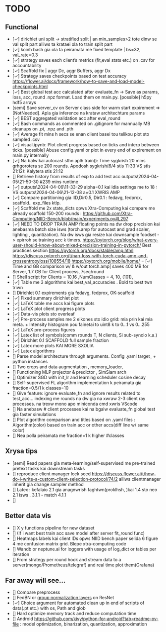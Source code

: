 # TODO

## Functional
- [✓] dirichlet uni split -> stratified split | an min_samples>2 tote dinw se val split part alliws ta krataei ola to train split part
- [✓] koinh bash gia ola ta peiramata me fixed template | bs=32, val_rate=0.3
- [✓] strategy saves each client’s metrics (fit,eval stats etc.) on .csv for accountability
- [✓] Scaffold fix | aggr Dc, aggr Buffers, aggr Dx
- [✓] Strategy saves checkpoints based on test accuracy 
https://flower.ai/docs/framework/how-to-save-and-load-model-checkpoints.html
- [✓] Best global test acc calculated after evaluate_fn -> Save as params, loss, acc, round .npz format. Load them on main.py. [possible] h5py hdf5 arrays
- [semi] Save server_cv on Server class side for warm start expirement => [NotNeeded]. Apla gia inference na krataw architechture params 
- [✓] BEST aggregated validation acc after eval_round
- [✓] Bash commands as commented on .gitignore for mannually MB cleanups on .pt, .npz and .pth
- [✓] Average fit mins h secs se enan client basei tou telikou plot sto sampled .csv
- [✓] visual.ipynb: Plot client progress based on ticks and interp between ticks. [possible] Abuse config.yaml or plot in every end of expirement on main.py internally
- [✓] Na balw kai autocast sthn aplh train(): Time sygkrish 20 mins grhgorotera se 200 rounds. Apodosh sygkrish(6/4 stis 11:33 VS stis 21:12): Kalytera stis 21:12
- [] Retrieve history from results of exp to add test acc outputs\2024-04-05\21-50-30 #239 mins runtime 
- [✓] outputs\2024-04-06\11-33-29 alpha=0.1 kai idia settings me to 18    : VS outputs\2024-04-06\21-12-08 a=0.1 XWRIS AMP
- [✓] Compare partitioning gia IID,Dir0.5, Dir0.1 : fedavg, fedprox, scaffold.. exp_files ktlp.
- [✓] Scaffold me 2x state_dicts opws Xtra-Computing kai compare me already scaffold 150-200 rounds : https://github.com/Xtra-Computing/NIID-Bench/blob/main/experiments.py#L297
- [✓] NEED TO DROP TRAIN AMP floating points na dw drop precision kai anebasma batch size isws (torch.amp for autocast and grad scaler, lighting , quantization). Na dw isws 
gia resize kai downsample foodset -> epirroh se training acc k timers. 
https://pytorch.org/blog/what-every-user-should-know-about-mixed-precision-training-in-pytorch/ Best practices section
https://pytorch.org/docs/stable/amp.html
https://discuss.pytorch.org/t/nan-loss-with-torch-cuda-amp-and-crossentropyloss/108554/18
https://pytorch.org/mobile/home/
= [✓] Time and GB comparison w/ & w/out torch.amp| saves 400 MB for Server, 1.7 GB for Client process, 7sec/round 
- [] Shell script for Clients = 10,16 ,NumClasses = 4, 10, (101),
- [✓] Table me 3 algorithms kai best_val_accuracies . Bold to best twn triwn
- [] Dirichlet 0.1 expirements gia fedavg, fedprox, OK-scaffold
- [✓] Fixed summary dirichlet plot
- [✓] LaTeX table me accs kai figure plots
- [✓] LaTeX plot client progress plots
- [✓] Data-vis plots sto overleaf
- [✓] Pre-process samples me 2 eikones sto idio grid: mia prin kai mia meta. + Intensity histogram pou fainetai to uint8 k to 0...1 vs 0...255
- [✓] LaTeX pre-process figures
- [✓] Latex list of symbols(comm rounds T, N clients, Si sub-synolo k.a.)
- [✓] Dirichlet 0.1 SCAFFOLD full sample fraction
- [✓] Latex more plots KAI MORE SXOLIA 
- [✓] Latex algorithms  
- [] Parse model architecture through arguments. Config .yaml target_ + python instances
- [] Two crops and data augmentation , memory_loader, 
- [] Functioning MLP projector & predictor , SimSiam arch
- [] Optimizer SGD with init_lr and learning scheduler cosine decay
- [] Self-supervised FL algorithm implementation k peiramata gia fraction=0.5/1 k classes=10
- [] Give feature: ignore evaluate_fn and ignore results related to test_acc... indexing me rounds na dw gia na xwraw 2-3 client ray processes. na trexw mono apo miniconda cmd xwris VScode
- [] Na anebasw # client processes kai na bgalw evaluate_fn global test gia faster simulations
- [] Plot algorithm comparison and titles based on .yaml files : Algorithm(color) based on train acc or other accs(diff line w/ same color)
- [] Nea polla peiramata me fraction=1 k higher #classes

## Xrysa tips
- [semi] Read papers gia meta-learning/self-supervised me pre-trained pretext tasks kai downstream tasks
- [] reproduce client manager lock seed https://discuss.flower.ai/t/how-do-i-write-a-custom-client-selection-protocol/74/2 alliws 
clientmanager inherit gia change sampler method
- [] Latex : kefalaio 2.1 gia anagnwrish faghtwn(proklhsh, )kai 1.4 sto neo 2.1 isws . 3.1.1 - match 4.1.1 
- [] 



## Better data vis
- [] X y functions pipeline for new dataset
- [] (If i want best train acc save model after server fit_round func)
- [] Heatmaps labels kai client IDs opws NIID bench paper selida 6 figure 4 me confusion matrix grid. Blepe xtra-computing code
- [] Wandb or neptune.ai for loggers with usage of log_dict or tables per iteration
- [] From strategy per round hook and stream data to a server(mongo/Prometheus/telegraf) and real time plot them(Grafana)


## Far away will see...
- [] Compare preprocess
- [] FedBN or [group normalization layers](https://github.com/stevelaskaridis/Federated-Learning-for-Inference-at-Anytime-and-Anywhere/blob/master/models/resnet_v2.py) on ResNet
- [✓] Choice argument for automated clean up in end of scripts of data(.pt etc.) with os, Path and glob
- [] Hard optimize memory track and reduce computation time
- [] Android https://github.com/kivy/python-for-android?tab=readme-ov-file : model optimization, binarization, quantization, approximation

